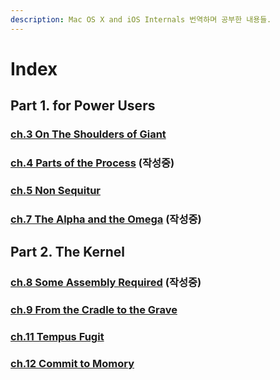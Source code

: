```yaml
---
description: Mac OS X and iOS Internals 번역하며 공부한 내용들.
---
```


# Index

## Part 1. for Power Users

### [ch.3 On The Shoulders of Giant](ch.3-on-the-shoulders-of-giants.md)

### [ch.4 Parts of the Process](ch.4-parts-of-the-process.md) \(작성중\)

### [ch.5 Non Sequitur](ch.5-non-sequitur.md)

### [ch.7 The Alpha and the Omega](ch.7-the-alpha-and-the-omega.md) \(작성중\)



## Part 2. The Kernel

### [ch.8 Some Assembly Required](ch.8-some-assembly-required.md) \(작성중\)

### [ch.9 From the Cradle to the Grave](ch.9-from-the-cradle-to-the-grave.md)

### [ch.11 Tempus Fugit](ch.11-tempus-fugit.md)

### [ch.12 Commit to Momory](ch.12-commit-to-memory.md)

